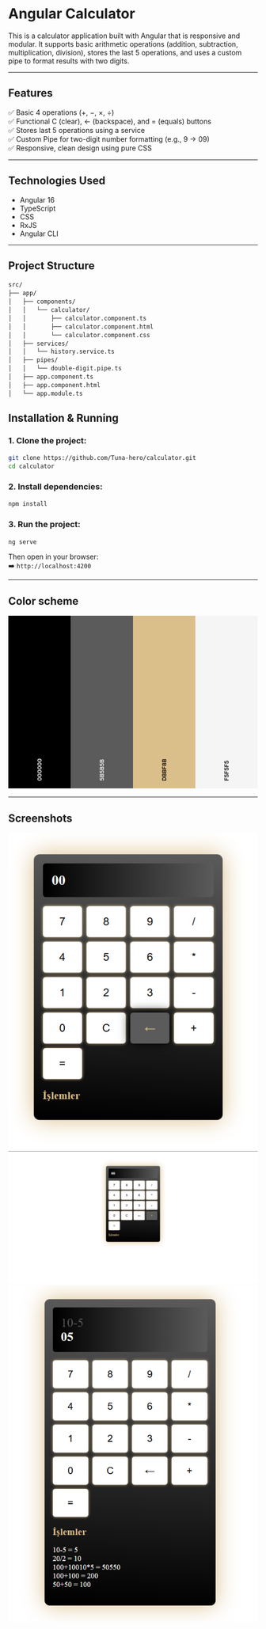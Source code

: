 #  Angular Calculator

This is a calculator application built with Angular that is responsive and modular. It supports basic arithmetic operations (addition, subtraction, multiplication, division), stores the last 5 operations, and uses a custom pipe to format results with two digits.

---

##  Features

✅ Basic 4 operations (+, −, ×, ÷)  
✅ Functional C (clear), ← (backspace), and = (equals) buttons  
✅ Stores last 5 operations using a service  
✅ Custom Pipe for two-digit number formatting (e.g., 9 → 09)  
✅ Responsive, clean design using pure CSS  

---

##  Technologies Used

- Angular 16
- TypeScript
- CSS
- RxJS 
- Angular CLI

---

## Project Structure

```sh
src/
├── app/
│   ├── components/
│   │   └── calculator/
│   │       ├── calculator.component.ts
│   │       ├── calculator.component.html
│   │       └── calculator.component.css
│   ├── services/
│   │   └── history.service.ts
│   ├── pipes/
│   │   └── double-digit.pipe.ts
│   ├── app.component.ts
│   ├── app.component.html
│   └── app.module.ts

```

##  Installation & Running

### 1. Clone the project:

```bash
git clone https://github.com/Tuna-hero/calculator.git
cd calculator
```


### 2. Install dependencies:

```bash
npm install
```

### 3. Run the project:

```bash
ng serve
```

Then open in your browser:  
➡️ `http://localhost:4200`

---

## Color scheme

![color shaeme](screenshots/color.png)

---
## Screenshots

![Screenshot1](screenshots/Screenshot1.png)
![Screenshot2](screenshots/Screenshot2.png)
![Screenshot3](screenshots/Screenshot3.png)

